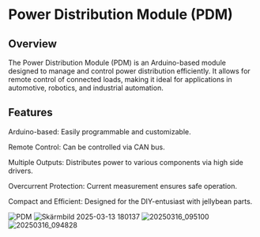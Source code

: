 # Power Distribution Module (PDM)

## Overview

The Power Distribution Module (PDM) is an Arduino-based module designed to manage and control power distribution efficiently. It allows for remote control of connected loads, making it ideal for applications in automotive, robotics, and industrial automation.

## Features

Arduino-based: Easily programmable and customizable.

Remote Control: Can be controlled via CAN bus.

Multiple Outputs: Distributes power to various components via high side drivers.

Overcurrent Protection: Current measurement ensures safe operation.

Compact and Efficient: Designed for the DIY-entusiast with jellybean parts.

![PDM](https://github.com/user-attachments/assets/044d9745-2c29-41c3-9a3b-81cb4a73fb43)
![Skärmbild 2025-03-13 180137](https://github.com/user-attachments/assets/97fbb85b-61eb-4712-b65f-b259e37723fd)
![20250316_095100](https://github.com/user-attachments/assets/f5018d2e-aaf2-46c0-9046-2cc1bd73e713)
![20250316_094828](https://github.com/user-attachments/assets/410b4dd2-5afb-44c3-9df6-4b08057355f6)
